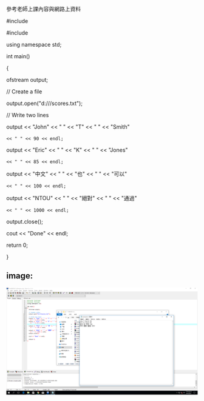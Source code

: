 參考老師上課內容與網路上資料

#include <iostream>

#include <fstream>

using namespace std;

int main()

{

  ofstream output;
  

  // Create a file
  
  output.open("d:///scores.txt");

  // Write two lines
  
  output << "John" << " " << "T" << " " << "Smith" 
  
    << " " << 90 << endl;
    
  output << "Eric" << " " << "K" << " " << "Jones" 
  
    << " " << 85 << endl;
    
  output << "中文" << " " << "也" << " " << "可以" 
  
    << " " << 100 << endl;
  
  output << "NTOU" << " " << "絕對" << " " << "通過" 
  
    << " " << 1000 << endl; 
    
  output.close();

  cout << "Done" << endl;

  return 0;
  
}

##  image:

![image](/PIC/PUT1.png "image")
